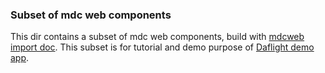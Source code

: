 ### Subset of mdc web components

This dir contains a subset of mdc web components, build with [mdcweb import doc](../../doc/mdcwebimport.md). This subset is for tutorial and demo purpose of  [Daflight demo app](https://github.com/jonboj/mdcdaflight).

